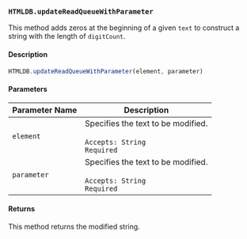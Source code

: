 ### `HTMLDB.updateReadQueueWithParameter`

This method adds zeros at the beginning of a given `text` to construct a string with the length of `digitCount`.

#### Description

```javascript
HTMLDB.updateReadQueueWithParameter(element, parameter)
```

#### Parameters

| Parameter Name             | Description                               |
| -------------------------- | ----------------------------------------- |
| `element` | Specifies the text to be modified.<br><br>`Accepts: String`<br>`Required` |
| `parameter` | Specifies the text to be modified.<br><br>`Accepts: String`<br>`Required` |

#### Returns

This method returns the modified string.